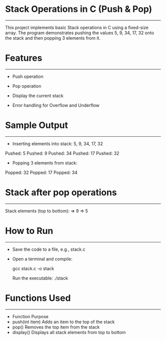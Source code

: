 # Stack Operations in C (Push & Pop)
------------------------------------
This project implements basic Stack operations in C using a fixed-size array. The program demonstrates pushing the values 5, 9, 34, 17, 32 onto the stack and then popping 3 elements from it.



# Features
----------
* Push operation

* Pop operation

* Display the current stack

* Error handling for Overflow and Underflow



# Sample Output
---------------
* Inserting elements into stack: 5, 9, 34, 17, 32
	
Pushed: 5
Pushed: 9
Pushed: 34
Pushed: 17
Pushed: 32

* Popping 3 elements from stack:

Popped: 32
Popped: 17
Popped: 34



# Stack after pop operations
----------------------------
Stack elements (top to bottom):
=> 9
=> 5



# How to Run
------------
* Save the code to a file, e.g., stack.c

* Open a terminal and compile:

	gcc stack.c -o stack
	
	Run the executable:
	./stack



# Functions Used
----------------
* Function	Purpose
* push(int item)	Adds an item to the top of the stack
* pop()	Removes the top item from the stack
* display()	Displays all stack elements from top to bottom

